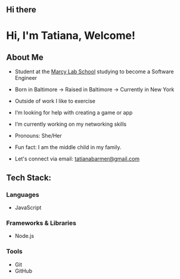 ## Hi there

<!--
**iamtati1/iamtati1** is a ✨ _special_ ✨ repository because its `README.md` (this file) appears on your GitHub profile.

Here are some ideas to get you started:

- 🔭 I’m currently working on my networking skills.
- 🌱 I’m currently learning Javascript, Node.js
- 👯 I’m looking to collaborate on projects with peers.
- 🤔 I’m looking for help with creating a game or app.
- 💬 Ask me about my love for running.
- 📫 How to reach me: email: tatianabarmer@gmail.com Number:(443)-596-4351
- 😄 Pronouns: She/Her 
- ⚡ Fun fact: I am the middle child in my family. //added "Welcome!" 
//git status
git add README.md
git commit -m "added bio"
git push
-->
# Hi, I'm Tatiana, Welcome! 

## About Me
- Student at the [Marcy Lab School](https://www.marcylabschool.org/) studying to become a Software Engineer
- Born in Baltimore → Raised in Baltimore → Currently in New York
- Outside of work I like to exercise
- I’m looking for help with creating a game or app
- I’m currently working on my networking skills
- Pronouns: She/Her 
- Fun fact: I am the middle child in my family.

- Let's connect via email: tatianabarmer@gmail.com

## Tech Stack:

### Languages
- JavaScript

### Frameworks & Libraries
- Node.js

### Tools
- Git
- GitHub

